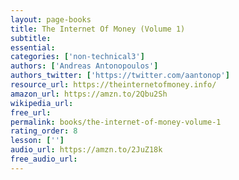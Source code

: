 ```yaml
---
layout: page-books
title: The Internet Of Money (Volume 1)
subtitle: 
essential: 
categories: ['non-technical3']
authors: ['Andreas Antonopoulos']
authors_twitter: ['https://twitter.com/aantonop']
resource_url: https://theinternetofmoney.info/
amazon_url: https://amzn.to/2Qbu2Sh
wikipedia_url: 
free_url: 
permalink: books/the-internet-of-money-volume-1
rating_order: 8
lesson: ['']
audio_url: https://amzn.to/2JuZ18k
free_audio_url: 
---
```

